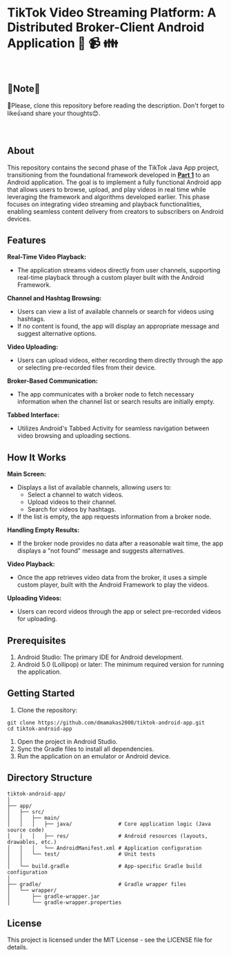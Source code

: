 # TikTok Video Streaming Platform: A Distributed Broker-Client Android Application :iphone: :video_camera: :family:

<br>

## 📢Note📢
🎯Please, clone this repository before reading the description. Don't forget to like👍and share your thoughts😊.

<br>

## About
This repository contains the second phase of the TikTok Java App project, transitioning from the foundational framework developed in **[Part 1](https://github.com/dmamakas2000/tiktok-java-app/)** to an Android application. The goal is to implement a fully functional Android app that allows users to browse, upload, and play videos in real time while leveraging the framework and algorithms developed earlier. This phase focuses on integrating video streaming and playback functionalities, enabling seamless content delivery from creators to subscribers on Android devices.

## Features
**Real-Time Video Playback:**
- The application streams videos directly from user channels, supporting real-time playback through a custom player built with the Android Framework.

**Channel and Hashtag Browsing:**
- Users can view a list of available channels or search for videos using hashtags.
- If no content is found, the app will display an appropriate message and suggest alternative options.

**Video Uploading:**
- Users can upload videos, either recording them directly through the app or selecting pre-recorded files from their device.

**Broker-Based Communication:**
- The app communicates with a broker node to fetch necessary information when the channel list or search results are initially empty.

**Tabbed Interface:**
- Utilizes Android's Tabbed Activity for seamless navigation between video browsing and uploading sections.

## How It Works
**Main Screen:**
- Displays a list of available channels, allowing users to:
  - Select a channel to watch videos.
  - Upload videos to their channel.
  - Search for videos by hashtags.
- If the list is empty, the app requests information from a broker node.

**Handling Empty Results:**
- If the broker node provides no data after a reasonable wait time, the app displays a "not found" message and suggests alternatives.

**Video Playback:**
- Once the app retrieves video data from the broker, it uses a simple custom player, built with the Android Framework to play the videos.

**Uploading Videos:**
- Users can record videos through the app or select pre-recorded videos for uploading.

## Prerequisites
1. Android Studio: The primary IDE for Android development.
1. Android 5.0 (Lollipop) or later: The minimum required version for running the application.

## Getting Started

1. Clone the repository:
```
git clone https://github.com/dmamakas2000/tiktok-android-app.git
cd tiktok-android-app  
```

1. Open the project in Android Studio.
1. Sync the Gradle files to install all dependencies.
1. Run the application on an emulator or Android device.

## Directory Structure
```
tiktok-android-app/
│
├── app/
│   ├── src/
│   │   ├── main/
│   │   │   ├── java/               # Core application logic (Java source code)
│   │   │   ├── res/                # Android resources (layouts, drawables, etc.)
│   │   │   └── AndroidManifest.xml # Application configuration
│   │   └── test/                   # Unit tests
│   │
│   └── build.gradle                # App-specific Gradle build configuration
│
├── gradle/                         # Gradle wrapper files
│   └── wrapper/
│       ├── gradle-wrapper.jar
│       └── gradle-wrapper.properties
```

## License
This project is licensed under the MIT License - see the LICENSE file for details.

